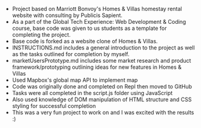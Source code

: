 - Project based on Marriott Bonvoy's Homes & Villas homestay rental website with consulting by Publicis Sapient.
- As a part of the Global Tech Experience: Web Development & Coding course, base code was given to us students as a template for completing the project.
- Base code is forked as a website clone of Homes & Villas.
- INSTRUCTIONS.md includes a general introduction to the project as well as the tasks outlined for completion by myself.
- marketUsersPrototype.md includes some market research and product framework/prototyping outlining ideas for new features in Homes & Villas
- Used Mapbox's global map API to implement map
- Code was originally done and completed on Repl then moved to GitHub
- Tasks were all completed in the script.js folder using JavaScript
- Also used knowledge of DOM manipulation of HTML structure and CSS styling for successful completion
- This was a very fun project to work on and I was excited with the results :)

